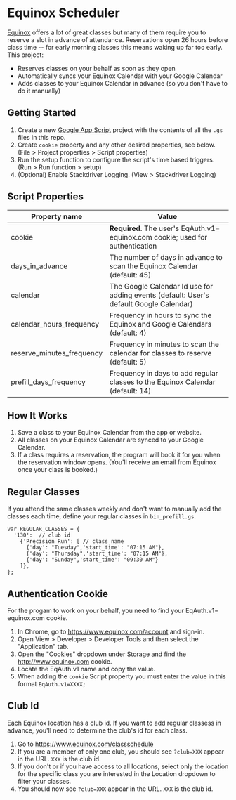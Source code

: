 # Equinox Scheduler

[Equinox](https://equinox.com) offers a lot of great classes but many of them require you to reserve a slot in advance of attendance. Reservations open 26 hours before class time -- for early morning classes this means waking up far too early. This project:

- Reserves classes on your behalf as soon as they open
- Automatically syncs your Equinox Calendar with your Google Calendar
- Adds classes to your Equinox Calendar in advance (so you don't have to do it manually)

## Getting Started

1. Create a new [Google App Script](https://script.google.com/home/my) project with the contents of all the `.gs` files in this repo.
1. Create `cookie` property and any other desired properties, see below. (File > Project properties > Script properties)
1. Run the setup function to configure the script's time based triggers. (Run > Run function > setup)
1. (Optional) Enable Stackdriver Logging. (View > Stackdriver Logging)

## Script Properties

Property name | Value
------------ | -------------
cookie | **Required**. The user's EqAuth.v1= equinox.com cookie; used for authentication
days_in_advance | The number of days in advance to scan the Equinox Calendar (default: 45)
calendar | The Google Calendar Id use for adding events (default: User's default Google Calendar)
calendar_hours_frequency | Frequency in hours to sync the Equinox and Google Calendars (default: 4)
reserve_minutes_frequency | Frequency in minutes to scan the calendar for classes to reserve (default: 5)
prefill_days_frequency | Frequency in days to add regular classes to the Equinox Calendar (default: 14)

## How It Works

1. Save a class to your Equinox Calendar from the app or website.
1. All classes on your Equinox Calendar are synced to your Google Calendar.
1. If a class requires a reservation, the program will book it for you when the reservation window opens. (You'll receive an email from Equinox once your class is booked.)

## Regular Classes

If you attend the same classes weekly and don't want to manually add the classes each time, define your regular classes in `bin_prefill.gs`.

```
var REGULAR_CLASSES = {
  '130':  // club id
    {'Precision Run': [ // class name
      {'day': "Tuesday",'start_time': "07:15 AM"},
      {'day': "Thursday",'start_time': "07:15 AM"},
      {'day': "Sunday",'start_time': "09:30 AM"}
    ]},
};
```
## Authentication Cookie

For the progam to work on your behalf, you need to find your EqAuth.v1= equinox.com cookie.

1. In Chrome, go to https://www.equinox.com/account and sign-in.
1. Open View > Developer > Developer Tools and then select the "Application" tab.
1. Open the "Cookies" dropdown under Storage and find the http://www.equinox.com cookie.
1. Locate the EqAuth.v1 name and copy the value.
1. When adding the `cookie` Script property you must enter the value in this format `EqAuth.v1=XXXX;`

## Club Id

Each Equinox location has a club id. If you want to add regular classess in advance, you'll need to determine the club's id for each class.

1. Go to https://www.equinox.com/classschedule
1. If you are a member of only one club, you should see `?club=XXX` appear in the URL. `XXX` is the club id.
1. If you don't or if you have access to all locations, select only the location for the specific class you are interested in the Location dropdown to filter your classes.
1. You should now see `?club=XXX` appear in the URL. `XXX` is the club id.
